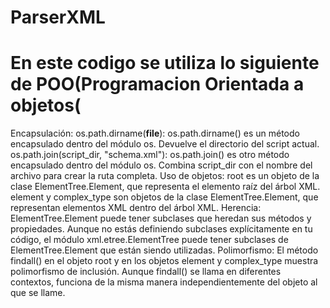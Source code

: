 # ParserXML
# En este codigo se utiliza lo siguiente de POO(Programacion Orientada a objetos(
Encapsulación:
os.path.dirname(__file__): os.path.dirname() es un método encapsulado dentro del módulo os. Devuelve el directorio del script actual.
os.path.join(script_dir, "schema.xml"): os.path.join() es otro método encapsulado dentro del módulo os. Combina script_dir con el nombre del archivo para crear la ruta completa.
Uso de objetos:
root es un objeto de la clase ElementTree.Element, que representa el elemento raíz del árbol XML.
element y complex_type son objetos de la clase ElementTree.Element, que representan elementos XML dentro del árbol XML.
Herencia:
ElementTree.Element puede tener subclases que heredan sus métodos y propiedades. Aunque no estás definiendo subclases explícitamente en tu código, el módulo xml.etree.ElementTree puede tener subclases de ElementTree.Element que están siendo utilizadas.
Polimorfismo:
El método findall() en el objeto root y en los objetos element y complex_type muestra polimorfismo de inclusión. Aunque findall() se llama en diferentes contextos, funciona de la misma manera independientemente del objeto al que se llame.
